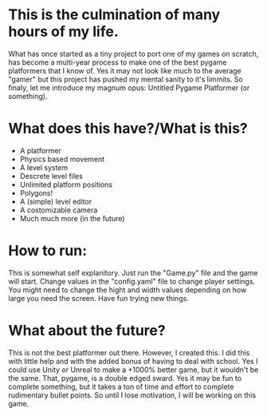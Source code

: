 # This is the culmination of many hours of my life.
What has once started as a tiny project to port one of my games on scratch, has become a multi-year process to make one of the best pygame platformers that I know of. Yes it may not look like much to the average "gamer" but this project has pushed my mental sanity to it's limmits. So finaly, let me introduce my magnum opus: Untitled Pygame Platformer (or something).
# What does this have?/What is this?
* A platformer
* Physics based movement
* A level system
* Descrete level files
* Unlimited platform positions
* Polygons!
* A (simple) level editor
* A costomizable camera
* Much much more (in the future)
# How to run:
This is somewhat self explanitory. Just run the "Game.py" file and the game will start. Change values in the "config.yaml" file to change player settings. You might need to change the hight and width values depending on how large you need the screen. Have fun trying new things.
# What about the future?
This is not the best platformer out there. However, I created this. I did this with little help and with the added bonus of having to deal with school. Yes I could use Unity or Unreal to make a +1000% better game, but it wouldn't be the same. That, pygame, is a double edged sward. Yes it may be fun to complete something, but it takes a ton of time and effort to complete rudimentary bullet points. So until I lose motivation, I will be working on this game. 